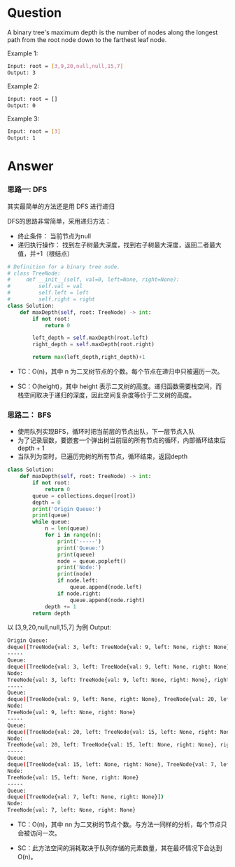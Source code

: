 # Question
A binary tree's maximum depth is the number of nodes along the longest path from the root node down to the farthest leaf node.

Example 1:
```bash
Input: root = [3,9,20,null,null,15,7]
Output: 3
```

Example 2:
```bash
Input: root = []
Output: 0
```

Example 3:
```bash
Input: root = [3]
Output: 1
```

# Answer
### 思路一: DFS
其实最简单的方法还是用 DFS 进行递归

DFS的思路非常简单，采用递归方法：
- 终止条件： 当前节点为null
- 递归执行操作： 找到左子树最大深度，找到右子树最大深度，返回二者最大值，并+1（根结点）

```python
# Definition for a binary tree node.
# class TreeNode:
#     def __init__(self, val=0, left=None, right=None):
#         self.val = val
#         self.left = left
#         self.right = right
class Solution:
    def maxDepth(self, root: TreeNode) -> int:
        if not root:
            return 0

        left_depth = self.maxDepth(root.left)
        right_depth = self.maxDepth(root.right)

        return max(left_depth,right_depth)+1
```

- TC：O(n)，其中 n 为二叉树节点的个数。每个节点在递归中只被遍历一次。

- SC：O(height)，其中 height 表示二叉树的高度。递归函数需要栈空间，而栈空间取决于递归的深度，因此空间复杂度等价于二叉树的高度。

### 思路二： BFS
- 使用队列实现BFS，循环时把当前层的节点出队，下一层节点入队
- 为了记录层数，要嵌套一个弹出树当前层的所有节点的循环，内部循环结束后depth + 1
- 当队列为空时，已遍历完树的所有节点，循环结束，返回depth

```python
class Solution:
    def maxDepth(self, root: TreeNode) -> int:
        if not root:
            return 0
        queue = collections.deque([root])
        depth = 0
        print('Origin Queue:')
        print(queue)
        while queue:
            n = len(queue)
            for i in range(n):
                print('-----')
                print('Queue:')
                print(queue)
                node = queue.popleft()
                print('Node:')
                print(node)
                if node.left:
                    queue.append(node.left)
                if node.right:
                    queue.append(node.right)
            depth += 1
        return depth
```
以 [3,9,20,null,null,15,7] 为例
Output:
```bash
Origin Queue:
deque([TreeNode{val: 3, left: TreeNode{val: 9, left: None, right: None}, right: TreeNode{val: 20, left: TreeNode{val: 15, left: None, right: None}, right: TreeNode{val: 7, left: None, right: None}}}])
-----
Queue:
deque([TreeNode{val: 3, left: TreeNode{val: 9, left: None, right: None}, right: TreeNode{val: 20, left: TreeNode{val: 15, left: None, right: None}, right: TreeNode{val: 7, left: None, right: None}}}])
Node:
TreeNode{val: 3, left: TreeNode{val: 9, left: None, right: None}, right: TreeNode{val: 20, left: TreeNode{val: 15, left: None, right: None}, right: TreeNode{val: 7, left: None, right: None}}}
-----
Queue:
deque([TreeNode{val: 9, left: None, right: None}, TreeNode{val: 20, left: TreeNode{val: 15, left: None, right: None}, right: TreeNode{val: 7, left: None, right: None}}])
Node:
TreeNode{val: 9, left: None, right: None}
-----
Queue:
deque([TreeNode{val: 20, left: TreeNode{val: 15, left: None, right: None}, right: TreeNode{val: 7, left: None, right: None}}])
Node:
TreeNode{val: 20, left: TreeNode{val: 15, left: None, right: None}, right: TreeNode{val: 7, left: None, right: None}}
-----
Queue:
deque([TreeNode{val: 15, left: None, right: None}, TreeNode{val: 7, left: None, right: None}])
Node:
TreeNode{val: 15, left: None, right: None}
-----
Queue:
deque([TreeNode{val: 7, left: None, right: None}])
Node:
TreeNode{val: 7, left: None, right: None}

```

- TC：O(n)，其中 nn 为二叉树的节点个数。与方法一同样的分析，每个节点只会被访问一次。

- SC：此方法空间的消耗取决于队列存储的元素数量，其在最坏情况下会达到 O(n)。
